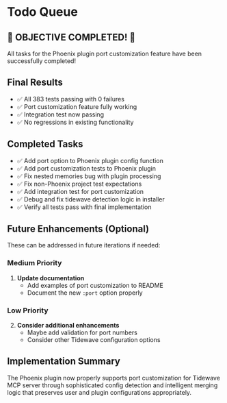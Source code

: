 # Todo Queue

## 🎉 OBJECTIVE COMPLETED! 🎉

All tasks for the Phoenix plugin port customization feature have been successfully completed!

## Final Results
- ✅ All 383 tests passing with 0 failures
- ✅ Port customization feature fully working
- ✅ Integration test now passing
- ✅ No regressions in existing functionality

## Completed Tasks
- ✅ Add port option to Phoenix plugin config function
- ✅ Add port customization tests to Phoenix plugin
- ✅ Fix nested memories bug with plugin processing
- ✅ Fix non-Phoenix project test expectations
- ✅ Add integration test for port customization
- ✅ Debug and fix tidewave detection logic in installer
- ✅ Verify all tests pass with final implementation

## Future Enhancements (Optional)
These can be addressed in future iterations if needed:

### Medium Priority
1. **Update documentation**
   - Add examples of port customization to README
   - Document the new `:port` option properly

### Low Priority  
2. **Consider additional enhancements**
   - Maybe add validation for port numbers
   - Consider other Tidewave configuration options

## Implementation Summary
The Phoenix plugin now properly supports port customization for Tidewave MCP server through sophisticated config detection and intelligent merging logic that preserves user and plugin configurations appropriately.